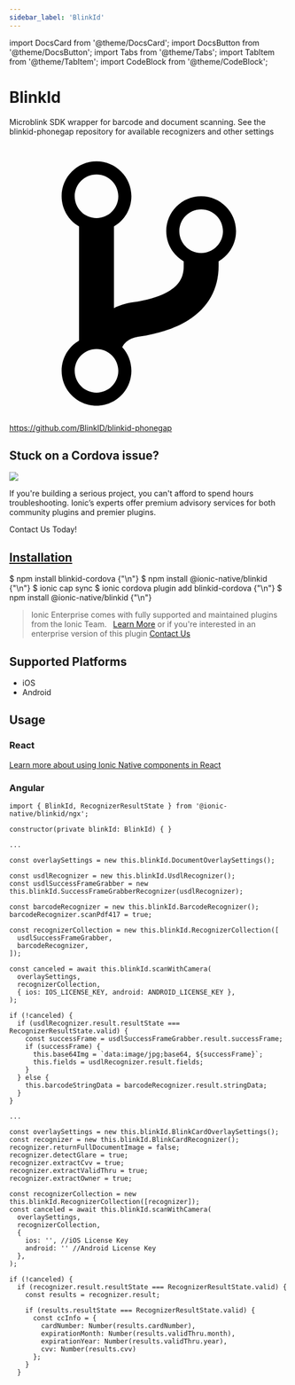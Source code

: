 ```yaml
---
sidebar_label: 'BlinkId'
---
```


import DocsCard from '@theme/DocsCard';
import DocsButton from '@theme/DocsButton';
import Tabs from '@theme/Tabs';
import TabItem from '@theme/TabItem';
import CodeBlock from '@theme/CodeBlock';

# BlinkId

Microblink SDK wrapper for barcode and document scanning. See the
blinkid-phonegap repository for available recognizers and other settings

<p><a href="https://github.com/BlinkID/blinkid-phonegap" target="_blank" rel="noopener" className="git-link">
  <svg viewBox="0 0 512 512"><path d="M416 160c0-35.3-28.7-64-64-64s-64 28.7-64 64c0 23.7 12.9 44.3 32 55.4v8.6c0 19.9-7.8 33.7-25.3 44.9-15.4 9.8-38.1 17.1-67.5 21.5-14 2.1-25.7 6-35.2 10.7V151.4c19.1-11.1 32-31.7 32-55.4 0-35.3-28.7-64-64-64S96 60.7 96 96c0 23.7 12.9 44.3 32 55.4v209.2c-19.1 11.1-32 31.7-32 55.4 0 35.3 28.7 64 64 64s64-28.7 64-64c0-16.6-6.3-31.7-16.7-43.1 1.9-4.9 9.7-16.3 29.4-19.3 38.8-5.8 68.9-15.9 92.3-30.8 36-22.8 55-57 55-98.8v-8.6c19.1-11.1 32-31.7 32-55.4zM160 56c22.1 0 40 17.9 40 40s-17.9 40-40 40-40-17.9-40-40 17.9-40 40-40zm0 400c-22.1 0-40-17.9-40-40s17.9-40 40-40 40 17.9 40 40-17.9 40-40 40zm192-256c-22.1 0-40-17.9-40-40s17.9-40 40-40 40 17.9 40 40-17.9 40-40 40z"></path></svg> https://github.com/BlinkID/blinkid-phonegap
</a></p>

<h2>Stuck on a Cordova issue?</h2>
<DocsCard className="cordova-ee-card" header="Don't waste precious time on plugin issues." href="https://ionicframework.com/sales?product_of_interest=Ionic%20Native">
  <div>
    <img src={require('./_assets/img/native-cordova-bot.png').default} class="cordova-ee-img" />
    <p>If you're building a serious project, you can't afford to spend hours troubleshooting. Ionic’s experts offer premium advisory services for both community plugins and premier plugins.</p>
    <DocsButton className="native-ee-detail">Contact Us Today!</DocsButton>
  </div>
</DocsCard>

<h2 id="installation">
  <a href="#installation">Installation</a>
</h2>
<Tabs groupId="runtime" defaultValue="Capacitor" values={[
  {value: 'Capacitor', label: 'Capacitor'},
  {value: 'Cordova', label: 'Cordova'},
  {value: 'Enterprise', label: 'Enterprise'},
]}>
  <TabItem value="Capacitor">
    <CodeBlock className="language-shell">
      $ npm install blinkid-cordova {"\n"}
      $ npm install @ionic-native/blinkid {"\n"}
      $ ionic cap sync
    </CodeBlock>
  </TabItem>
  <TabItem value="Cordova">
    <CodeBlock className="language-shell">
      $ ionic cordova plugin add blinkid-cordova {"\n"}
      $ npm install @ionic-native/blinkid {"\n"}
    </CodeBlock>
  </TabItem>
  <TabItem value="Enterprise">
    <blockquote>Ionic Enterprise comes with fully supported and maintained plugins from the Ionic Team. &nbsp;
      <a class="btn" href="https://ionic.io/docs/premier-plugins">Learn More</a> or if you're interested in an enterprise version of this plugin <a class="btn" href="https://ionicframework.com/sales?product_of_interest=Ionic%20Enterprise%20Engine">Contact Us</a></blockquote>
  </TabItem>
</Tabs>

## Supported Platforms

- iOS
- Android

## Usage

### React

[Learn more about using Ionic Native components in React](../native-community.md#react)

### Angular

```tsx
import { BlinkId, RecognizerResultState } from '@ionic-native/blinkid/ngx';

constructor(private blinkId: BlinkId) { }

...

const overlaySettings = new this.blinkId.DocumentOverlaySettings();

const usdlRecognizer = new this.blinkId.UsdlRecognizer();
const usdlSuccessFrameGrabber = new this.blinkId.SuccessFrameGrabberRecognizer(usdlRecognizer);

const barcodeRecognizer = new this.blinkId.BarcodeRecognizer();
barcodeRecognizer.scanPdf417 = true;

const recognizerCollection = new this.blinkId.RecognizerCollection([
  usdlSuccessFrameGrabber,
  barcodeRecognizer,
]);

const canceled = await this.blinkId.scanWithCamera(
  overlaySettings,
  recognizerCollection,
  { ios: IOS_LICENSE_KEY, android: ANDROID_LICENSE_KEY },
);

if (!canceled) {
  if (usdlRecognizer.result.resultState === RecognizerResultState.valid) {
    const successFrame = usdlSuccessFrameGrabber.result.successFrame;
    if (successFrame) {
      this.base64Img = `data:image/jpg;base64, ${successFrame}`;
      this.fields = usdlRecognizer.result.fields;
    }
  } else {
    this.barcodeStringData = barcodeRecognizer.result.stringData;
  }
}

...

const overlaySettings = new this.blinkId.BlinkCardOverlaySettings();
const recognizer = new this.blinkId.BlinkCardRecognizer();
recognizer.returnFullDocumentImage = false;
recognizer.detectGlare = true;
recognizer.extractCvv = true;
recognizer.extractValidThru = true;
recognizer.extractOwner = true;

const recognizerCollection = new this.blinkId.RecognizerCollection([recognizer]);
const canceled = await this.blinkId.scanWithCamera(
  overlaySettings,
  recognizerCollection,
  {
    ios: '', //iOS License Key
    android: '' //Android License Key
  },
);

if (!canceled) {
  if (recognizer.result.resultState === RecognizerResultState.valid) {
    const results = recognizer.result;

    if (results.resultState === RecognizerResultState.valid) {
      const ccInfo = {
        cardNumber: Number(results.cardNumber),
        expirationMonth: Number(results.validThru.month),
        expirationYear: Number(results.validThru.year),
        cvv: Number(results.cvv)
      };
    }
  }
```
